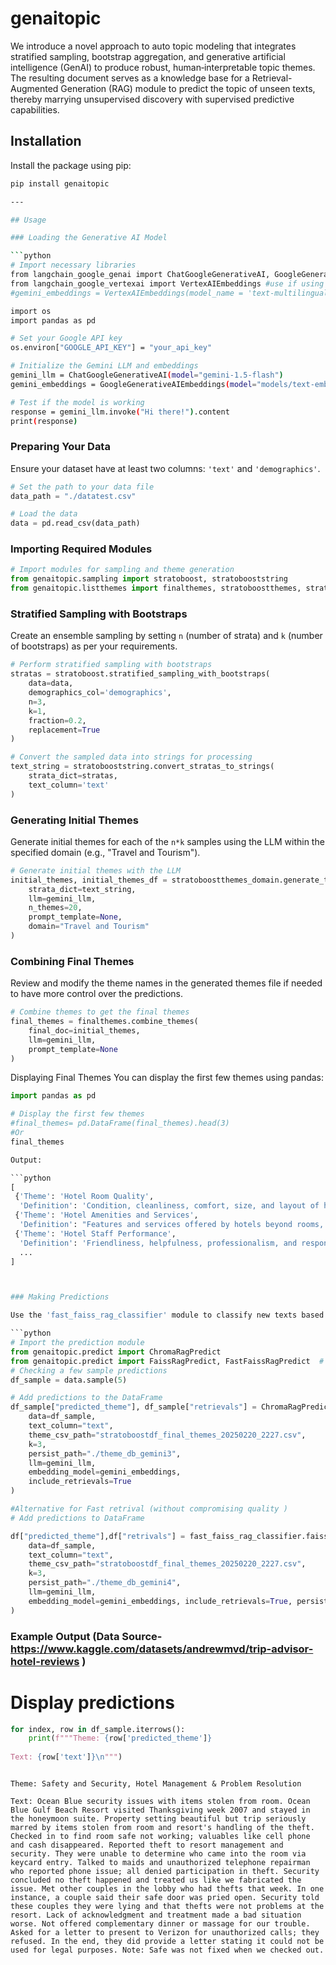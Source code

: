 # genaitopic 

We introduce a novel approach to auto topic modeling that integrates stratified sampling, bootstrap aggregation, and generative artificial intelligence (GenAI) to produce robust, human‐interpretable topic themes. The resulting document serves as a knowledge base for a Retrieval-Augmented Generation (RAG) module to predict the topic of unseen texts, thereby marrying unsupervised discovery with supervised predictive capabilities. 

## Installation

Install the package using pip:

```bash
pip install genaitopic

---

## Usage

### Loading the Generative AI Model

```python
# Import necessary libraries
from langchain_google_genai import ChatGoogleGenerativeAI, GoogleGenerativeAIEmbeddings 
from langchain_google_vertexai import VertexAIEmbeddings #use if using on vertexai
#gemini_embeddings = VertexAIEmbeddings(model_name = 'text-multilingual-embedding-002')

import os
import pandas as pd

# Set your Google API key
os.environ["GOOGLE_API_KEY"] = "your_api_key"

# Initialize the Gemini LLM and embeddings
gemini_llm = ChatGoogleGenerativeAI(model="gemini-1.5-flash")
gemini_embeddings = GoogleGenerativeAIEmbeddings(model="models/text-embedding-004")

# Test if the model is working
response = gemini_llm.invoke("Hi there!").content
print(response)
```



### Preparing Your Data

Ensure your dataset have at least two columns: `'text'` and `'demographics'`.

```python
# Set the path to your data file
data_path = "./datatest.csv"

# Load the data
data = pd.read_csv(data_path)
```

### Importing Required Modules

```python
# Import modules for sampling and theme generation
from genaitopic.sampling import stratoboost, stratobooststring
from genaitopic.listthemes import finalthemes, stratoboostthemes, stratoboostthemes_domain
```

### Stratified Sampling with Bootstraps

Create an ensemble sampling by setting `n` (number of strata) and `k` (number of bootstraps) as per your requirements.

```python
# Perform stratified sampling with bootstraps
stratas = stratoboost.stratified_sampling_with_bootstraps(
    data=data, 
    demographics_col='demographics',
    n=3, 
    k=1, 
    fraction=0.2, 
    replacement=True
)

# Convert the sampled data into strings for processing
text_string = stratobooststring.convert_stratas_to_strings(
    strata_dict=stratas,
    text_column='text'
)
```

### Generating Initial Themes

Generate initial themes for each of the `n*k` samples using the LLM within the specified domain (e.g., "Travel and Tourism").

```python
# Generate initial themes with the LLM
initial_themes, initial_themes_df = stratoboostthemes_domain.generate_themes_with_llm_domain(
    strata_dict=text_string,
    llm=gemini_llm,
    n_themes=20,
    prompt_template=None,
    domain="Travel and Tourism"
)
```

### Combining Final Themes

Review and modify the theme names in the generated themes file if needed to have more control over the predictions.

```python
# Combine themes to get the final themes
final_themes = finalthemes.combine_themes(
    final_doc=initial_themes,
    llm=gemini_llm,
    prompt_template=None
)
```

Displaying Final Themes
You can display the first few themes using pandas:

```python
import pandas as pd

# Display the first few themes
#final_themes= pd.DataFrame(final_themes).head(3)
#Or
final_themes

Output:

```python
[
 {'Theme': 'Hotel Room Quality',
  'Definition': 'Condition, cleanliness, comfort, size, and layout of hotel rooms, including bed comfort, bathroom amenities, and overall room maintenance.'},
 {'Theme': 'Hotel Amenities and Services',
  'Definition': "Features and services offered by hotels beyond rooms, such as pools, restaurants, bars, spas, kids' clubs, room service, breakfast, and other recreational facilities, including their quality and availability."},
 {'Theme': 'Hotel Staff Performance',
  'Definition': 'Friendliness, helpfulness, professionalism, and responsiveness of hotel staff (reception, concierge, housekeeping, restaurant staff), including handling of complaints and requests.'},
  ...
]



### Making Predictions

Use the 'fast_faiss_rag_classifier' module to classify new texts based on the generated themes.

```python
# Import the prediction module
from genaitopic.predict import ChromaRagPredict
from genaitopic.predict import FaissRagPredict, FastFaissRagPredict  # FastFaissRagPredict is optimized version of FaissRagPredict 
# Checking a few sample predictions 
df_sample = data.sample(5)

# Add predictions to the DataFrame
df_sample["predicted_theme"], df_sample["retrievals"] = ChromaRagPredict.chroma_rag_classifier(
    data=df_sample,
    text_column="text",
    theme_csv_path="stratoboostdf_final_themes_20250220_2227.csv",
    k=3,
    persist_path="./theme_db_gemini3",
    llm=gemini_llm,
    embedding_model=gemini_embeddings,
    include_retrievals=True
)

#Alternative for Fast retrival (without compromising quality )
# Add predictions to DataFrame

df["predicted_theme"],df["retrivals"] = fast_faiss_rag_classifier.faiss_rag_classifier(
    data=df_sample,
    text_column="text",
    theme_csv_path="stratoboostdf_final_themes_20250220_2227.csv",
    k=3,
    persist_path="./theme_db_gemini4",
    llm=gemini_llm,
    embedding_model=gemini_embeddings, include_retrievals=True, persist=False
)
```

### Example Output (Data Source-  https://www.kaggle.com/datasets/andrewmvd/trip-advisor-hotel-reviews )

# Display predictions
```python
for index, row in df_sample.iterrows():
    print(f"""Theme: {row['predicted_theme']}
    
Text: {row['text']}\n""")
```

```plaintext

Theme: Safety and Security, Hotel Management & Problem Resolution

Text: Ocean Blue security issues with items stolen from room. Ocean Blue Gulf Beach Resort visited Thanksgiving week 2007 and stayed in the honeymoon suite. Property setting beautiful but trip seriously marred by items stolen from room and resort's handling of the theft. Checked in to find room safe not working; valuables like cell phone and cash disappeared. Reported theft to resort management and security. They were unable to determine who came into the room via keycard entry. Talked to maids and unauthorized telephone repairman who reported phone issue; all denied participation in theft. Security concluded no theft happened and treated us like we fabricated the issue. Met other couples in the lobby who had thefts that week. In one instance, a couple said their safe door was pried open. Security told these couples they were lying and that thefts were not problems at the resort. Lack of acknowledgment and treatment made a bad situation worse. Not offered complementary dinner or massage for our trouble. Asked for a letter to present to Verizon for unauthorized calls; they refused. In the end, they did provide a letter stating it could not be used for legal purposes. Note: Safe was not fixed when we checked out.
```

